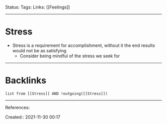 Status: 
Tags: 
Links: [[Feelings]]
___
# Stress
- Stress is a requirement for accomplishment, without it the end results would not be as satisfying
	- Consider being mindful of the stress we seek for
___
# Backlinks
```dataview
list from [[Stress]] AND !outgoing([[Stress]])
```
___
References:

Created:: 2021-11-30 00:17
